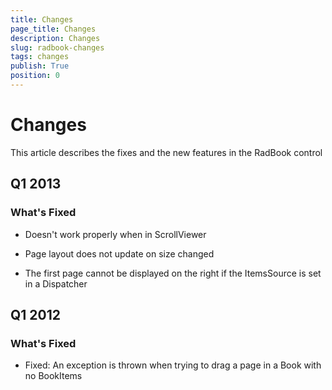 ```yaml
---
title: Changes
page_title: Changes
description: Changes
slug: radbook-changes
tags: changes
publish: True
position: 0
---
```


# Changes



This article describes the fixes and the new features in the RadBook control

## Q1 2013

### What's Fixed

* Doesn't work properly when in ScrollViewer

* Page layout does not update on size changed

* The first page cannot be displayed on the right if the ItemsSource is set in a Dispatcher

## Q1 2012

### What's Fixed

* Fixed: An exception is thrown when trying to drag a page in a Book with no BookItems
